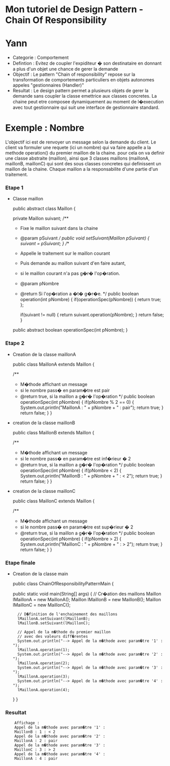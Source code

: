 # Mon tutoriel de Design Pattern - Chain Of Responsibility
# Yann


- Categorie : Comportement
- Defintion : Evitez de coupler l'expiditeur � son destinataire en donnant a plus d'un objet une chance de gerer la demande
- Objectif : Le pattern "Chain of responsibility" repose sur la transformation de comportements particuliers en objets autonomes 
appeles "gestionnaires (Handler)"
- Resultat : Le design pattern permet a plusieurs objets de gerer la demande sans coupler la classe emettrice aux classes concretes. 
La chaine peut etre composee dynamiquement au moment de l�execution avec tout gestionnaire qui suit une interface de gestionnaire 
standard. 

# Exemple : Nombre

L'objectif ici est de renvoyer un message selon la demande du client. Le client va formuler une requete (ici un nombre)
 qui va faire appelle a la methode operation() du premier maillon de la chaine. pour cela on va definir une classe abstraite (maillon), 
 ainsi que 3 classes maillons (maillonA, maillonB, maillonC) qui sont des sous classes concretes qui definissent un maillon de la chaine. Chaque maillon a la responsabilite d'une partie d'un traitement.


   
### Etape 1

- Classe maillon


    public abstract class Maillon {

    private Maillon suivant;
    /**
     * Fixe le maillon suivant dans la chaine
     * @param pSuivant
     */
    public void setSuivant(Maillon pSuivant) {
        suivant = pSuivant;
    }
    /**
     * Appelle le traitement sur le maillon courant
     * Puis demande au maillon suivant d'en faire autant,
     * si le maillon courant n'a pas g�r� l'op�ration.
     * @param pNombre
     * @return Si l'op�ration a �t� g�r�e.
     */
    public boolean operation(int pNombre) {
        if(operationSpec(pNombre)) {
        	return true;
        };
        
        if(suivant != null) {
            return suivant.operation(pNombre);
        }
        return false;
    }

    public abstract boolean operationSpec(int pNombre);
    }
    

        
### Etape 2

- Creation de la classe maillonA


    public class MaillonA extends Maillon {

    /**
     * M�thode affichant un message 
     * si le nombre pass� en param�tre est pair
     * @return true, si la maillon a g�r� l'op�ration
     */
    public boolean operationSpec(int pNombre) {
        if(pNombre % 2 == 0) {
            System.out.println("MaillonA : " + pNombre + " : pair");
            return true;
        }
        return false;
    }
}

- creation de la classe maillonB


    public class MaillonB extends Maillon {

    /**
     * M�thode affichant un message 
     * si le nombre pass� en param�tre est inf�rieur � 2
     * @return true, si la maillon a g�r� l'op�ration
     */
    public boolean operationSpec(int pNombre) {
        if(pNombre < 2) {
            System.out.println("MaillonB : " + pNombre + " : < 2");
            return true;
        }
        return false;
    }
    }

- creation de la classe maillonC


    public class MaillonC extends Maillon {

    /**
     * M�thode affichant un message 
     * si le nombre pass� en param�tre est sup�rieur � 2
     * @return true, si la maillon a g�r� l'op�ration
     */
    public boolean operationSpec(int pNombre) {
        if(pNombre > 2) {
            System.out.println("MaillonC : " + pNombre + " : > 2");
            return true;
        }
        return false;
    }
    }

### Etape finale

- Creation de la classe main


    public class ChainOfResponsibilityPatternMain {

    public static void main(String[] args) {
        // Cr�ation des maillons
        Maillon lMaillonA = new MaillonA();
        Maillon lMaillonB = new MaillonB();
        Maillon lMaillonC = new MaillonC();
        
        // D�finition de l'enchainement des maillons
        lMaillonA.setSuivant(lMaillonB);
        lMaillonB.setSuivant(lMaillonC);
        
        // Appel de la m�thode du premier maillon
        // avec des valeurs diff�rentes
        System.out.println("--> Appel de la m�thode avec param�tre '1' : ");
        lMaillonA.operation(1);
        System.out.println("--> Appel de la m�thode avec param�tre '2' : ");
        lMaillonA.operation(2);
        System.out.println("--> Appel de la m�thode avec param�tre '3' : ");
        lMaillonA.operation(3);
        System.out.println("--> Appel de la m�thode avec param�tre '4' : ");
        lMaillonA.operation(4);
    }
    }
    
### Resultat

        Affichage : 
        Appel de la m�thode avec param�tre '1' : 
        MaillonB : 1 : < 2
        Appel de la m�thode avec param�tre '2' : 
        MaillonA : 2 : pair
        Appel de la m�thode avec param�tre '3' : 
        MaillonC : 3 : > 2
        Appel de la m�thode avec param�tre '4' : 
        MaillonA : 4 : pair
